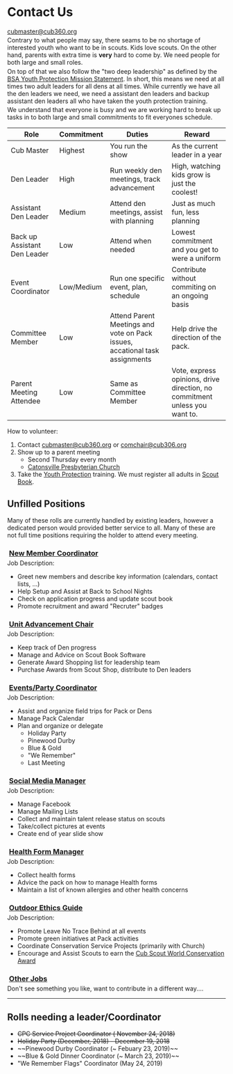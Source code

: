 # Contact Us #

<style>
h3{margin-bottom:0.25em;margin-left:0.25em;text-decoration:underline;}
p{margin-bottom:0.25em;margin-top:0.25em;}
</style>


<i class="far fa-envelope"></i>
[cubmaster@cub360.org](mailto:cubmaster@cub360.org)

Contrary to what people may say, there seams to be no shortage of interested youth who want to be in scouts. Kids love scouts. On the other hand, parents with extra time is **very** hard to come by. We need people for both large and small roles.

On top of that we also follow the "two deep leadership" as defined by the [BSA Youth Protection Mission Statement](https://www.scouting.org/training/youth-protection/). In short, this means we need at all times two adult leaders for all dens at all times. While currently we have all the den leaders we need, we need a assistant den leaders and backup assistant den leaders all who have taken the youth protection training.

We understand that everyone is busy and we are working hard to break up tasks in to both large and small commitments to fit everyones schedule.

| Role | Commitment | Duties | Reward |
| ---- | ---------- | ------ | ------ |
| Cub Master | Highest | You run the show | As the current leader in a year |
| Den Leader | High | Run weekly den meetings, track advancement | High, watching kids grow is just the coolest!
| Assistant Den Leader | Medium | Attend den meetings, assist with planning | Just as much fun, less planning |
| Back up Assistant Den Leader | Low | Attend when needed | Lowest commitment and you get to were a uniform
| Event Coordinator | Low/Medium | Run one specific event, plan, schedule | Contribute without commiting on an ongoing basis
| Committee Member | Low | Attend Parent Meetings and vote on Pack issues, accational task assignments | Help drive the direction of the pack.
| Parent Meeting Attendee | Low | Same as Committee Member | Vote, express opinions, drive direction, no commitment unless you want to. |

How to volunteer:

1. Contact [cubmaster@cub360.org](mailto:cubmaster@cub360.org) or [comchair@cub306.org](mailto:comchair@cub306.org)
1. Show up to a parent meeting
	* Second Thursday every month
	* [Catonsville Presbyterian Church](http://www.catonsvillepresb.org/)
1. Take the [Youth Protection](https://www.scouting.org/training/youth-protection/) training. We must register all adults in [Scout Book](https://www.scoutbook.com).



## Unfilled Positions ##
Many of these rolls are currently handled by existing leaders, however a
dedicated person would provided better service to all. Many of these are not
full time positions requiring the holder to attend every meeting.

### New Member Coordinator ###
Job Description:

* Greet new members and describe key information (calendars, contact lists, ...)
* Help Setup and Assist at Back to School Nights
* Check on application progress and update scout book
* Promote recruitment and award "Recruter" badges

### Unit Advancement Chair ###
Job Description:

* Keep track of Den progress
* Manage and Advice on Scout Book Software
* Generate Award Shopping list for leadership team
* Purchase Awards from Scout Shop, distribute to Den leaders

### Events/Party Coordinator ###
Job Description:

* Assist and organize field trips for Pack or Dens
* Manage Pack Calendar
* Plan and organize or delegate
    * Holiday Party
    * Pinewood Durby
    * Blue & Gold
    * "We Remember"
    * Last Meeting

### Social Media Manager ###
Job Description:

* Manage Facebook
* Manage Mailing Lists
* Collect and maintain talent release status on scouts
* Take/collect pictures at events
* Create end of year slide show

### Health Form Manager ###
Job Description:

* Collect health forms
* Advice the pack on how to manage Health forms
* Maintain a list of known allergies and other health concerns

### Outdoor Ethics Guide ###
<!--Global warming and environmental change will impact the youth more than adults.
Help focus scouts on positive age appropriate actions that can be taken to protect
the environment, fight global warming, and disseminate knowledge amongst their
peers. Many of todays youth want to take action for the environment but do not
know how to start. BSA is uniquely positioned to create future leaders
and it is up to us to guide them on their path.-->

Job Description:

* Promote Leave No Trace Behind at all events
* Promote green initiatives at Pack activities
* Coordinate Conservation Service Projects (primarily with Church)
* Encourage and Assist Scouts to earn the [Cub Scout World Conservation Award][cons_award_req]

### Other Jobs ###

Don't see something you like, want to contribute in a different way....

----

## Rolls needing a leader/Coordinator ##

* ~~CPC Service Project Coordinator ( November 24, 2018)~~
* ~~Holiday Party (December, 2018) - December 19, 2018~~
* ~~Pinewood Durby Coordinator (~ Febuary 23, 2019)~~
* ~~Blue & Gold Dinner Coordinator (~ March 23, 2019)~~
* "We Remember Flags" Coordinator (May 24, 2019)



[cons_award_req]: https://filestore.scouting.org/filestore/cubscouts/pdf/512-036_WB.pdf

